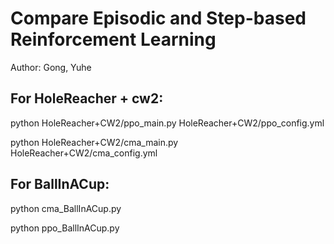 # Compare Episodic and Step-based Reinforcement Learning

Author: Gong, Yuhe



## For HoleReacher + cw2:

python HoleReacher+CW2/ppo_main.py HoleReacher+CW2/ppo_config.yml

python HoleReacher+CW2/cma_main.py HoleReacher+CW2/cma_config.yml



## For BallInACup:

python cma_BallInACup.py

python ppo_BallInACup.py
